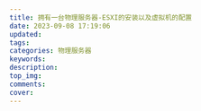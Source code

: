 ```yaml
---
title: 拥有一台物理服务器-ESXI的安装以及虚拟机的配置
date: 2023-09-08 17:19:06
updated:
tags:
categories:	物理服务器
keywords:
description:
top_img:
comments:
cover:
---
```

